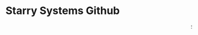
<h1> Starry Systems Github </h1>
 <marquee>Starry Systems Is Closed, but all the repos are open and is still in use, but if you would like to go to our new company Neuron discord.gg/WPhqXMytgp Thank you!</marquee>
